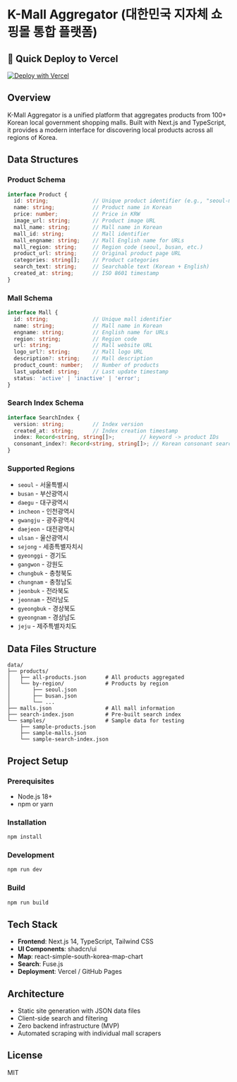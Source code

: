 # K-Mall Aggregator (대한민국 지자체 쇼핑몰 통합 플랫폼)

## 🚀 Quick Deploy to Vercel

[![Deploy with Vercel](https://vercel.com/button)](https://vercel.com/new/clone?repository-url=https%3A%2F%2Fgithub.com%2Fdevskido%2Fre-paldogangsan)

## Overview
K-Mall Aggregator is a unified platform that aggregates products from 100+ Korean local government shopping malls. Built with Next.js and TypeScript, it provides a modern interface for discovering local products across all regions of Korea.

## Data Structures

### Product Schema
```typescript
interface Product {
  id: string;              // Unique product identifier (e.g., "seoul-mall-001")
  name: string;            // Product name in Korean
  price: number;           // Price in KRW
  image_url: string;       // Product image URL
  mall_name: string;       // Mall name in Korean
  mall_id: string;         // Mall identifier
  mall_engname: string;    // Mall English name for URLs
  mall_region: string;     // Region code (seoul, busan, etc.)
  product_url: string;     // Original product page URL
  categories: string[];    // Product categories
  search_text: string;     // Searchable text (Korean + English)
  created_at: string;      // ISO 8601 timestamp
}
```

### Mall Schema
```typescript
interface Mall {
  id: string;              // Unique mall identifier
  name: string;            // Mall name in Korean
  engname: string;         // English name for URLs
  region: string;          // Region code
  url: string;             // Mall website URL
  logo_url?: string;       // Mall logo URL
  description?: string;    // Mall description
  product_count: number;   // Number of products
  last_updated: string;    // Last update timestamp
  status: 'active' | 'inactive' | 'error';
}
```

### Search Index Schema
```typescript
interface SearchIndex {
  version: string;         // Index version
  created_at: string;      // Index creation timestamp
  index: Record<string, string[]>;        // keyword -> product IDs
  consonant_index?: Record<string, string[]>; // Korean consonant search
}
```

### Supported Regions
- `seoul` - 서울특별시
- `busan` - 부산광역시
- `daegu` - 대구광역시
- `incheon` - 인천광역시
- `gwangju` - 광주광역시
- `daejeon` - 대전광역시
- `ulsan` - 울산광역시
- `sejong` - 세종특별자치시
- `gyeonggi` - 경기도
- `gangwon` - 강원도
- `chungbuk` - 충청북도
- `chungnam` - 충청남도
- `jeonbuk` - 전라북도
- `jeonnam` - 전라남도
- `gyeongbuk` - 경상북도
- `gyeongnam` - 경상남도
- `jeju` - 제주특별자치도

## Data Files Structure
```
data/
├── products/
│   ├── all-products.json      # All products aggregated
│   └── by-region/             # Products by region
│       ├── seoul.json
│       ├── busan.json
│       └── ...
├── malls.json                 # All mall information
├── search-index.json          # Pre-built search index
└── samples/                   # Sample data for testing
    ├── sample-products.json
    ├── sample-malls.json
    └── sample-search-index.json
```

## Project Setup

### Prerequisites
- Node.js 18+
- npm or yarn

### Installation
```bash
npm install
```

### Development
```bash
npm run dev
```

### Build
```bash
npm run build
```

## Tech Stack
- **Frontend**: Next.js 14, TypeScript, Tailwind CSS
- **UI Components**: shadcn/ui
- **Map**: react-simple-south-korea-map-chart
- **Search**: Fuse.js
- **Deployment**: Vercel / GitHub Pages

## Architecture
- Static site generation with JSON data files
- Client-side search and filtering
- Zero backend infrastructure (MVP)
- Automated scraping with individual mall scrapers

## License
MIT